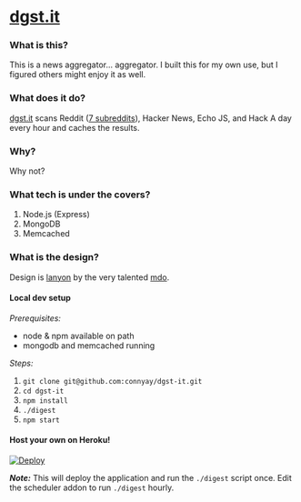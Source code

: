 [dgst.it](http://dgst.it)
=========


### What is this?
This is a news aggregator... aggregator. I built this for my own use, but I figured others might enjoy it as well.

### What does it do?
[dgst.it](http://dgst.it) scans Reddit ([7 subreddits](digestion.json#L6)), Hacker News, Echo JS, and Hack A day every hour and caches the results.

### Why?
Why not?


### What tech is under the covers?
1. Node.js (Express)
2. MongoDB
3. Memcached

### What is the design?
Design is [lanyon](https://github.com/poole/lanyon) by the very talented [mdo](https://github.com/mdo).

#### Local dev setup
*Prerequisites:*
- node & npm available on path
- mongodb and memcached running

*Steps:*

1. `git clone git@github.com:connyay/dgst-it.git`
2. `cd dgst-it`
3. `npm install`
4. `./digest`
5. `npm start`


#### Host your own on Heroku!
[![Deploy](https://www.herokucdn.com/deploy/button.png)](https://heroku.com/deploy?template=https://github.com/connyay/dgst-it)

***Note:*** This will deploy the application and run the `./digest` script once. Edit the scheduler addon to run `./digest` hourly.